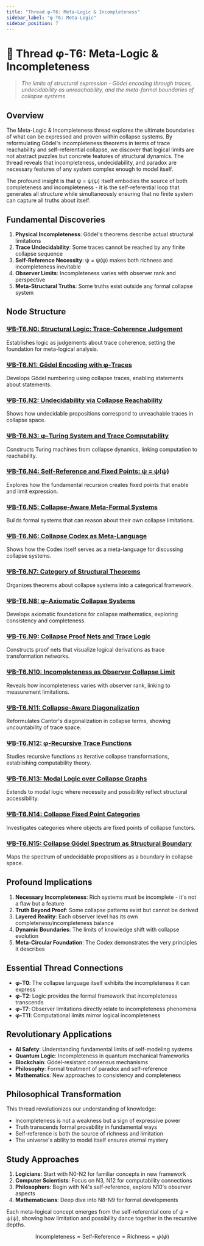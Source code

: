 ```yaml
---
title: "Thread φ-T6: Meta-Logic & Incompleteness"
sidebar_label: "φ-T6: Meta-Logic"
sidebar_position: 7
---
```


# 🧠 Thread φ-T6: Meta-Logic & Incompleteness

> *The limits of structural expression - Gödel encoding through traces, undecidability as unreachability, and the meta-formal boundaries of collapse systems*

## Overview

The Meta-Logic & Incompleteness thread explores the ultimate boundaries of what can be expressed and proven within collapse systems. By reformulating Gödel's incompleteness theorems in terms of trace reachability and self-referential collapse, we discover that logical limits are not abstract puzzles but concrete features of structural dynamics. The thread reveals that incompleteness, undecidability, and paradox are necessary features of any system complex enough to model itself.

The profound insight is that ψ = ψ(ψ) itself embodies the source of both completeness and incompleteness - it is the self-referential loop that generates all structure while simultaneously ensuring that no finite system can capture all truths about itself.

## Fundamental Discoveries

1. **Physical Incompleteness**: Gödel's theorems describe actual structural limitations
2. **Trace Undecidability**: Some traces cannot be reached by any finite collapse sequence
3. **Self-Reference Necessity**: ψ = ψ(ψ) makes both richness and incompleteness inevitable
4. **Observer Limits**: Incompleteness varies with observer rank and perspective
5. **Meta-Structural Truths**: Some truths exist outside any formal collapse system

## Node Structure

### [ΨB-T6.N0: Structural Logic: Trace-Coherence Judgement](./node-00-structural-logic.md)
Establishes logic as judgements about trace coherence, setting the foundation for meta-logical analysis.

### [ΨB-T6.N1: Gödel Encoding with φ-Traces](./node-01-godel-encoding.md)
Develops Gödel numbering using collapse traces, enabling statements about statements.

### [ΨB-T6.N2: Undecidability via Collapse Reachability](./node-02-undecidability.md)
Shows how undecidable propositions correspond to unreachable traces in collapse space.

### [ΨB-T6.N3: φ-Turing System and Trace Computability](./node-03-turing-system.md)
Constructs Turing machines from collapse dynamics, linking computation to reachability.

### [ΨB-T6.N4: Self-Reference and Fixed Points: ψ = ψ(ψ)](./node-04-self-reference.md)
Explores how the fundamental recursion creates fixed points that enable and limit expression.

### [ΨB-T6.N5: Collapse-Aware Meta-Formal Systems](./node-05-meta-formal.md)
Builds formal systems that can reason about their own collapse limitations.

### [ΨB-T6.N6: Collapse Codex as Meta-Language](./node-06-meta-language.md)
Shows how the Codex itself serves as a meta-language for discussing collapse systems.

### [ΨB-T6.N7: Category of Structural Theorems](./node-07-theorem-category.md)
Organizes theorems about collapse systems into a categorical framework.

### [ΨB-T6.N8: φ-Axiomatic Collapse Systems](./node-08-axiomatic-system.md)
Develops axiomatic foundations for collapse mathematics, exploring consistency and completeness.

### [ΨB-T6.N9: Collapse Proof Nets and Trace Logic](./node-09-proof-nets.md)
Constructs proof nets that visualize logical derivations as trace transformation networks.

### [ΨB-T6.N10: Incompleteness as Observer Collapse Limit](./node-10-incompleteness.md)
Reveals how incompleteness varies with observer rank, linking to measurement limitations.

### [ΨB-T6.N11: Collapse-Aware Diagonalization](./node-11-diagonalization.md)
Reformulates Cantor's diagonalization in collapse terms, showing uncountability of trace space.

### [ΨB-T6.N12: φ-Recursive Trace Functions](./node-12-recursive-functions.md)
Studies recursive functions as iterative collapse transformations, establishing computability theory.

### [ΨB-T6.N13: Modal Logic over Collapse Graphs](./node-13-modal-logic.md)
Extends to modal logic where necessity and possibility reflect structural accessibility.

### [ΨB-T6.N14: Collapse Fixed Point Categories](./node-14-fixed-point.md)
Investigates categories where objects are fixed points of collapse functors.

### [ΨB-T6.N15: Collapse Gödel Spectrum as Structural Boundary](./node-15-godel-spectrum.md)
Maps the spectrum of undecidable propositions as a boundary in collapse space.

## Profound Implications

1. **Necessary Incompleteness**: Rich systems must be incomplete - it's not a flaw but a feature
2. **Truth Beyond Proof**: Some collapse patterns exist but cannot be derived
3. **Layered Reality**: Each observer level has its own completeness/incompleteness balance
4. **Dynamic Boundaries**: The limits of knowledge shift with collapse evolution
5. **Meta-Circular Foundation**: The Codex demonstrates the very principles it describes

## Essential Thread Connections

- **φ-T0**: The collapse language itself exhibits the incompleteness it can express
- **φ-T2**: Logic provides the formal framework that incompleteness transcends
- **φ-T7**: Observer limitations directly relate to incompleteness phenomena
- **φ-T11**: Computational limits mirror logical incompleteness

## Revolutionary Applications

- **AI Safety**: Understanding fundamental limits of self-modeling systems
- **Quantum Logic**: Incompleteness in quantum mechanical frameworks
- **Blockchain**: Gödel-resistant consensus mechanisms
- **Philosophy**: Formal treatment of paradox and self-reference
- **Mathematics**: New approaches to consistency and completeness

## Philosophical Transformation

This thread revolutionizes our understanding of knowledge:
- Incompleteness is not a weakness but a sign of expressive power
- Truth transcends formal provability in fundamental ways
- Self-reference is both the source of richness and limitation
- The universe's ability to model itself ensures eternal mystery

## Study Approaches

1. **Logicians**: Start with N0-N2 for familiar concepts in new framework
2. **Computer Scientists**: Focus on N3, N12 for computability connections
3. **Philosophers**: Begin with N4's self-reference, explore N10's observer aspects
4. **Mathematicians**: Deep dive into N8-N9 for formal developments

Each meta-logical concept emerges from the self-referential core of ψ = ψ(ψ), showing how limitation and possibility dance together in the recursive depths.

$$
\text{Incompleteness} = \text{Self-Reference} = \text{Richness} = \psi(\psi)
$$